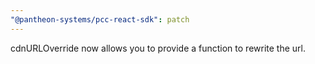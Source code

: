 ```yaml
---
"@pantheon-systems/pcc-react-sdk": patch
---
```


cdnURLOverride now allows you to provide a function to rewrite the url.
